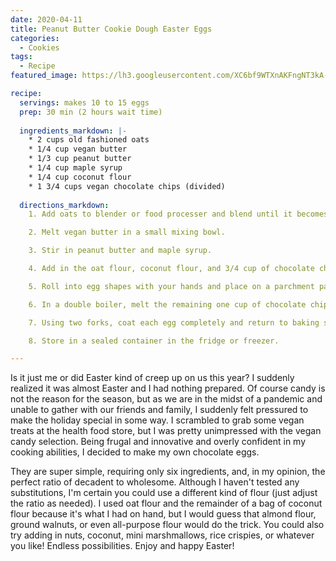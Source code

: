 ```yaml
---
date: 2020-04-11
title: Peanut Butter Cookie Dough Easter Eggs
categories: 
  - Cookies
tags:
  - Recipe
featured_image: https://lh3.googleusercontent.com/XC6bf9WTXnAKFngNT3kA-_Mr_pF8iV_YzA4Ve3H4aGGNqKhI1niToyGaGFbRy5yrGoxXkCju6tqhIANDNtHtvcRkXYr9AST4pH_IpPZNIAx9M8TX9-rdNo7GwDA02B7ttobdzUjzEOGEwcgblu-yXe0JvmiU9Z-9MZYR-w4nCw9hGL_RAT5rAsl6w9jvLRCIi8BETN_9HAR2zdaocRqxLFxNMoJuFG9Iv4fPWvbSwQsLjwpERhwecyrnga78XJNgHkJlkEKLB7YbL_Xj6DJl2DG9m0XBi2MYptxhhou3kXim-wDdqoj0LYKPrVBEijzEOv8q3HW4ZOvG-9rPCKdLxPwR3Yo_7NKXQ3LkCnetn-WcbWLWzQUXbsNYeobeeIVmOenvnNMtIYY9pWUH_xohPBHpyQNKB5OLCepvVguMg-5fJs2ViHcwXX0r6I4jPI0VLsgTjt1JqQJunbiRad3CP0audUXdJp0ye8S2X5nB6p2UZnIdA-1A5_QF1Vd4f8WGdTjru59HoSmGUoJXz0RfyF0c3U4dQuIjCIKa3hB7IJ4ywQIbRm_MX_l3-hy50tDP0xaPjwVyFTLQREKZayMFQlO12A5rb7fjIf_1btt4kdBrLH2_jE3sON5KK4GYl4CnRx6cb4P4S2tS5H5mQf3MaIQPt-v8UhdVpWGBy609AtmkSgcHE_wmx0paui25Uw=w2048-h1366-no 

recipe:
  servings: makes 10 to 15 eggs
  prep: 30 min (2 hours wait time)
  
  ingredients_markdown: |-
    * 2 cups old fashioned oats
    * 1/4 cup vegan butter
    * 1/3 cup peanut butter
    * 1/4 cup maple syrup
    * 1/4 cup coconut flour 
    * 1 3/4 cups vegan chocolate chips (divided)
    
  directions_markdown:
    1. Add oats to blender or food processer and blend until it becomes a flour-like consistency (I added my chocolate chips (3/4 cup) in at the end and pulsed for a few seconds so they weren't so large).

    2. Melt vegan butter in a small mixing bowl.

    3. Stir in peanut butter and maple syrup.

    4. Add in the oat flour, coconut flour, and 3/4 cup of chocolate chips (if you haven't already)

    5. Roll into egg shapes with your hands and place on a parchment paper lined baking sheet. Freeze for at least an hour or until completely hardened.

    6. In a double boiler, melt the remaining one cup of chocolate chips. 

    7. Using two forks, coat each egg completely and return to baking sheet. 

    8. Store in a sealed container in the fridge or freezer.

---
```

Is it just me or did Easter kind of creep up on us this year? I suddenly realized it was almost Easter and I had nothing prepared. Of course candy is not the reason for the season, but as we are in the midst of a pandemic and unable to gather with our friends and family, I suddenly felt pressured to make the holiday special in some way. I scrambled to grab some vegan treats at the health food store, but I was pretty unimpressed with the vegan candy selection. Being frugal and innovative and overly confident in my cooking abilities, I decided to make my own chocolate eggs.

They are super simple, requiring only six ingredients, and, in my opinion, the perfect ratio of decadent to wholesome. Although I haven't tested any substitutions, I'm certain you could use a different kind of flour (just adjust the ratio as needed). I used oat flour and the remainder of a bag of coconut flour because it's what I had on hand, but I would guess that almond flour, ground walnuts, or even all-purpose flour would do the trick. You could also try adding in nuts, coconut, mini marshmallows, rice crispies, or whatever you like! Endless possibilities. Enjoy and happy Easter!




